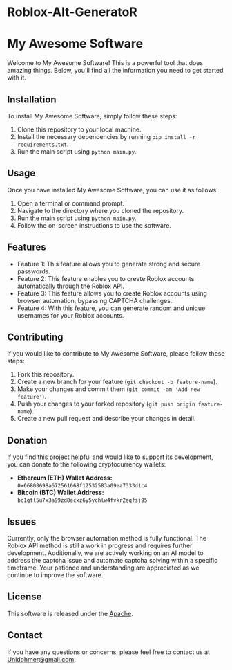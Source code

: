 # Roblox-Alt-GeneratoR
# My Awesome Software

Welcome to My Awesome Software! This is a powerful tool that does amazing things. Below, you'll find all the information you need to get started with it.

## Installation

To install My Awesome Software, simply follow these steps:

1. Clone this repository to your local machine.
2. Install the necessary dependencies by running `pip install -r requirements.txt`.
3. Run the main script using `python main.py`.

## Usage

Once you have installed My Awesome Software, you can use it as follows:

1. Open a terminal or command prompt.
2. Navigate to the directory where you cloned the repository.
3. Run the main script using `python main.py`.
4. Follow the on-screen instructions to use the software.

## Features

- Feature 1: This feature allows you to generate strong and secure passwords.
- Feature 2: This feature enables you to create Roblox accounts automatically through the Roblox API.
- Feature 3: This feature allows you to create Roblox accounts using browser automation, bypassing CAPTCHA challenges.
- Feature 4: With this feature, you can generate random and unique usernames for your Roblox accounts.


## Contributing

If you would like to contribute to My Awesome Software, please follow these steps:

1. Fork this repository.
2. Create a new branch for your feature (`git checkout -b feature-name`).
3. Make your changes and commit them (`git commit -am 'Add new feature'`).
4. Push your changes to your forked repository (`git push origin feature-name`).
5. Create a new pull request and describe your changes in detail.

## Donation
If you find this project helpful and would like to support its development, you can donate to the following cryptocurrency wallets:

- **Ethereum (ETH) Wallet Address:** `0x66808698a672561668f12532583a09ea7333d1c4`
- **Bitcoin (BTC) Wallet Address:** `bc1qtl5u7x3a99zd8ecxz6y5ychlw4fvkr2eqfsj95`


## Issues
Currently, only the browser automation method is fully functional. The Roblox API method is still a work in progress and requires further development. Additionally, we are actively working on an AI model to address the captcha issue and automate captcha solving within a specific timeframe. Your patience and understanding are appreciated as we continue to improve the software.


## License

This software is released under the [Apache](LICENSE).

## Contact

If you have any questions or concerns, please feel free to contact us at [Unidohmer@gmail.com](Skye07589@gmail.com).

